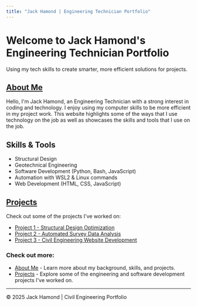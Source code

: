 ```yaml
---
title: "Jack Hamond | Engineering Technician Portfolio"
---
```


# Welcome to Jack Hamond's Engineering Technician Portfolio

Using my tech skills to create smarter, more efficient solutions for projects.

## [About Me](/about/)

Hello, I'm Jack Hamond, an Engineering Technician with a strong interest in coding and technology. I enjoy using my computer skills to be more efficient in my project work. This website highlights some of the ways that I use technology on the job as well as showcases the skills and tools that I use on the job.

## Skills & Tools

- Structural Design
- Geotechnical Engineering
- Software Development (Python, Bash, JavaScript)
- Automation with WSL2 & Linux commands
- Web Development (HTML, CSS, JavaScript)

## [Projects](/projects/)

Check out some of the projects I've worked on:

- [Project 1 - Structural Design Optimization](#)
- [Project 2 - Automated Survey Data Analysis](#)
- [Project 3 - Civil Engineering Website Development](#)

### Check out more:
- [About Me](/about/) - Learn more about my background, skills, and projects.
- [Projects](/projects/) - Explore some of the engineering and software development projects I've worked on.

---

&copy; 2025 Jack Hamond | Civil Engineering Portfolio
